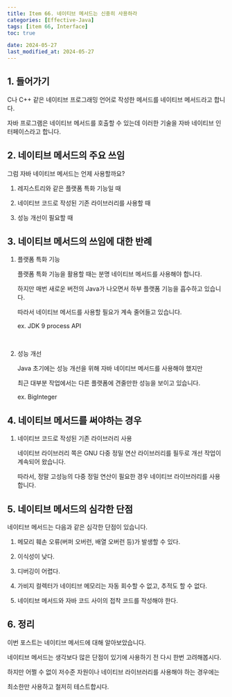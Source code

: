 ```yaml
---
title: Item 66. 네이티브 메서드는 신중히 사용하라
categories: [Effective-Java]
tags: [item 66, Interface]
toc: true

date: 2024-05-27
last_modified_at: 2024-05-27
---
```


## 1. 들어가기

C나 C++ 같은 네이티브 프로그래밍 언어로 작성한 메서드를 네이티브 메서드라고 합니다.

자바 프로그램은 네이티브 메서드를 호출할 수 있는데 이러한 기술을 자바 네이티브 인터페이스라고 합니다.

## 2. 네이티브 메서드의 주요 쓰임

그럼 자바 네이티브 메서드는 언제 사용할까요?

1. 레지스트리와 같은 플랫폼 특화 기능일 때

2. 네이티브 코드로 작성된 기존 라이브러리를 사용할 때

3. 성능 개선이 필요할 때

## 3. 네이티브 메서드의 쓰임에 대한 반례

1. 플랫폼 특화 기능

   플랫폼 특화 기능을 활용할 때는 분명 네이티브 메서드를 사용해야 합니다.

   하지만 매번 새로운 버전의 Java가 나오면서 하부 플랫폼 기능을 흡수하고 있습니다.

   따라서 네이티브 메서드를 사용할 필요가 계속 줄어들고 있습니다.

   ex. JDK 9 process API

   <br>

2. 성능 개선

   Java 초기에는 성능 개선을 위해 자바 네이티브 메서드를 사용해야 했지만

   최근 대부분 작업에서는 다른 플랫폼에 견줄만한 성능을 보이고 있습니다.

   ex. BigInteger

## 4. 네이티브 메서드를 써야하는 경우

1. 네이티브 코드로 작성된 기존 라이브러리 사용

   네이티브 라이브러리 쪽은 GNU 다중 정밀 연산 라이브러리를 필두로 개선 작업이 계속되어 왔습니다.

   따라서, 정말 고성능의 다중 정밀 연산이 필요한 경우 네이티브 라이브러리를 사용합니다.

## 5. 네이티브 메서드의 심각한 단점

네이티브 메서드는 다음과 같은 심각한 단점이 있습니다.

1. 메모리 훼손 오류(버퍼 오버런, 배열 오버런 등)가 발생할 수 있다.

2. 이식성이 낮다.

3. 디버깅이 어렵다.

4. 가비지 컬렉터가 네이티브 메모리는 자동 회수할 수 없고, 추적도 할 수 없다.

5. 네이티브 메서드와 자바 코드 사이의 접착 코드를 작성해야 한다.

## 6. 정리

이번 포스트는 네이티브 메서드에 대해 알아보았습니다.

네이티브 메서드는 생각보다 많은 단점이 있기에 사용하기 전 다시 한번 고려해봅시다.

하지만 어쩔 수 없이 저수준 자원이나 네이티브 라이브러리를 사용해야 하는 경우에는

최소한만 사용하고 철저히 테스트합시다.